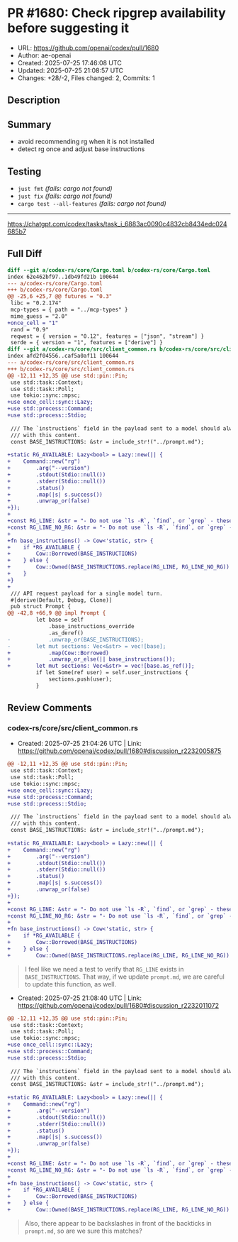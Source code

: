 # PR #1680: Check ripgrep availability before suggesting it

- URL: https://github.com/openai/codex/pull/1680
- Author: ae-openai
- Created: 2025-07-25 17:46:08 UTC
- Updated: 2025-07-25 21:08:57 UTC
- Changes: +28/-2, Files changed: 2, Commits: 1

## Description

## Summary
- avoid recommending rg when it is not installed
- detect rg once and adjust base instructions

## Testing
- `just fmt` *(fails: cargo not found)*
- `just fix` *(fails: cargo not found)*
- `cargo test --all-features` *(fails: cargo not found)*

------
https://chatgpt.com/codex/tasks/task_i_6883ac0090c4832cb8434edc024685b7

## Full Diff

```diff
diff --git a/codex-rs/core/Cargo.toml b/codex-rs/core/Cargo.toml
index 62e462bf97..1db49fd21b 100644
--- a/codex-rs/core/Cargo.toml
+++ b/codex-rs/core/Cargo.toml
@@ -25,6 +25,7 @@ futures = "0.3"
 libc = "0.2.174"
 mcp-types = { path = "../mcp-types" }
 mime_guess = "2.0"
+once_cell = "1"
 rand = "0.9"
 reqwest = { version = "0.12", features = ["json", "stream"] }
 serde = { version = "1", features = ["derive"] }
diff --git a/codex-rs/core/src/client_common.rs b/codex-rs/core/src/client_common.rs
index afd2f04556..caf5a0af11 100644
--- a/codex-rs/core/src/client_common.rs
+++ b/codex-rs/core/src/client_common.rs
@@ -12,11 +12,35 @@ use std::pin::Pin;
 use std::task::Context;
 use std::task::Poll;
 use tokio::sync::mpsc;
+use once_cell::sync::Lazy;
+use std::process::Command;
+use std::process::Stdio;
 
 /// The `instructions` field in the payload sent to a model should always start
 /// with this content.
 const BASE_INSTRUCTIONS: &str = include_str!("../prompt.md");
 
+static RG_AVAILABLE: Lazy<bool> = Lazy::new(|| {
+    Command::new("rg")
+        .arg("--version")
+        .stdout(Stdio::null())
+        .stderr(Stdio::null())
+        .status()
+        .map(|s| s.success())
+        .unwrap_or(false)
+});
+
+const RG_LINE: &str = "- Do not use `ls -R`, `find`, or `grep` - these are slow in large repos. Use `rg` and `rg --files`.";
+const RG_LINE_NO_RG: &str = "- Do not use `ls -R`, `find`, or `grep` - these are slow in large repos.";
+
+fn base_instructions() -> Cow<'static, str> {
+    if *RG_AVAILABLE {
+        Cow::Borrowed(BASE_INSTRUCTIONS)
+    } else {
+        Cow::Owned(BASE_INSTRUCTIONS.replace(RG_LINE, RG_LINE_NO_RG))
+    }
+}
+
 /// API request payload for a single model turn.
 #[derive(Default, Debug, Clone)]
 pub struct Prompt {
@@ -42,8 +66,9 @@ impl Prompt {
         let base = self
             .base_instructions_override
             .as_deref()
-            .unwrap_or(BASE_INSTRUCTIONS);
-        let mut sections: Vec<&str> = vec![base];
+            .map(Cow::Borrowed)
+            .unwrap_or_else(|| base_instructions());
+        let mut sections: Vec<&str> = vec![base.as_ref()];
         if let Some(ref user) = self.user_instructions {
             sections.push(user);
         }
```

## Review Comments

### codex-rs/core/src/client_common.rs

- Created: 2025-07-25 21:04:26 UTC | Link: https://github.com/openai/codex/pull/1680#discussion_r2232005875

```diff
@@ -12,11 +12,35 @@ use std::pin::Pin;
 use std::task::Context;
 use std::task::Poll;
 use tokio::sync::mpsc;
+use once_cell::sync::Lazy;
+use std::process::Command;
+use std::process::Stdio;
 
 /// The `instructions` field in the payload sent to a model should always start
 /// with this content.
 const BASE_INSTRUCTIONS: &str = include_str!("../prompt.md");
 
+static RG_AVAILABLE: Lazy<bool> = Lazy::new(|| {
+    Command::new("rg")
+        .arg("--version")
+        .stdout(Stdio::null())
+        .stderr(Stdio::null())
+        .status()
+        .map(|s| s.success())
+        .unwrap_or(false)
+});
+
+const RG_LINE: &str = "- Do not use `ls -R`, `find`, or `grep` - these are slow in large repos. Use `rg` and `rg --files`.";
+const RG_LINE_NO_RG: &str = "- Do not use `ls -R`, `find`, or `grep` - these are slow in large repos.";
+
+fn base_instructions() -> Cow<'static, str> {
+    if *RG_AVAILABLE {
+        Cow::Borrowed(BASE_INSTRUCTIONS)
+    } else {
+        Cow::Owned(BASE_INSTRUCTIONS.replace(RG_LINE, RG_LINE_NO_RG))
```

> I feel like we need a test to verify that `RG_LINE` exists in `BASE_INSTRUCTIONS`. That way, if we update `prompt.md`, we are careful to update this function, as well.

- Created: 2025-07-25 21:08:40 UTC | Link: https://github.com/openai/codex/pull/1680#discussion_r2232011072

```diff
@@ -12,11 +12,35 @@ use std::pin::Pin;
 use std::task::Context;
 use std::task::Poll;
 use tokio::sync::mpsc;
+use once_cell::sync::Lazy;
+use std::process::Command;
+use std::process::Stdio;
 
 /// The `instructions` field in the payload sent to a model should always start
 /// with this content.
 const BASE_INSTRUCTIONS: &str = include_str!("../prompt.md");
 
+static RG_AVAILABLE: Lazy<bool> = Lazy::new(|| {
+    Command::new("rg")
+        .arg("--version")
+        .stdout(Stdio::null())
+        .stderr(Stdio::null())
+        .status()
+        .map(|s| s.success())
+        .unwrap_or(false)
+});
+
+const RG_LINE: &str = "- Do not use `ls -R`, `find`, or `grep` - these are slow in large repos. Use `rg` and `rg --files`.";
+const RG_LINE_NO_RG: &str = "- Do not use `ls -R`, `find`, or `grep` - these are slow in large repos.";
+
+fn base_instructions() -> Cow<'static, str> {
+    if *RG_AVAILABLE {
+        Cow::Borrowed(BASE_INSTRUCTIONS)
+    } else {
+        Cow::Owned(BASE_INSTRUCTIONS.replace(RG_LINE, RG_LINE_NO_RG))
```

> Also, there appear to be backslashes in front of the backticks in `prompt.md`, so are we sure this matches?